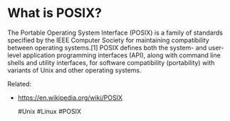 # What is POSIX?

The Portable Operating System Interface (POSIX) is a family of standards specified by the IEEE Computer Society 
for maintaining compatibility between operating systems.[1] POSIX defines both the system- and user-level
application programming interfaces (API), along with command line shells and utility interfaces, 
for software compatibility (portability) with variants of Unix and other operating systems.

Related:
 - https://en.wikipedia.org/wiki/POSIX

    #Unix #Linux #POSIX

